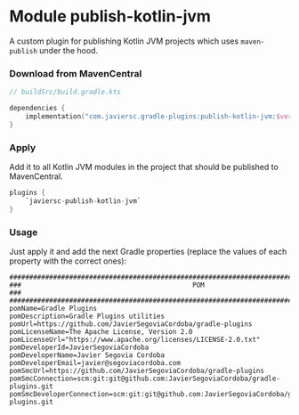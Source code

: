 # Module publish-kotlin-jvm

A custom plugin for publishing Kotlin JVM projects which uses `maven-publish` under the hood.

### Download from MavenCentral

```kotlin
// buildSrc/build.gradle.kts

dependencies {
    implementation("com.javiersc.gradle-plugins:publish-kotlin-jvm:$version")
}
```

### Apply

Add it to all Kotlin JVM modules in the project that should be published to MavenCentral.

```kotlin
plugins {
    `javiersc-publish-kotlin-jvm`
}
```

### Usage

Just apply it and add the next Gradle properties (replace the values of each property with the
correct ones):

```properties
####################################################################################################
###                                           POM                                                ###
####################################################################################################
pomName=Gradle Plugins
pomDescription=Gradle Plugins utilities
pomUrl=https://github.com/JavierSegoviaCordoba/gradle-plugins
pomLicenseName=The Apache License, Version 2.0
pomLicenseUrl="https://www.apache.org/licenses/LICENSE-2.0.txt"
pomDeveloperId=JavierSegoviaCordoba
pomDeveloperName=Javier Segovia Cordoba
pomDeveloperEmail=javier@segoviacordoba.com
pomSmcUrl=https://github.com/JavierSegoviaCordoba/gradle-plugins
pomSmcConnection=scm:git:git@github.com:JavierSegoviaCordoba/gradle-plugins.git
pomSmcDeveloperConnection=scm:git:git@github.com:JavierSegoviaCordoba/gradle-plugins.git
```
